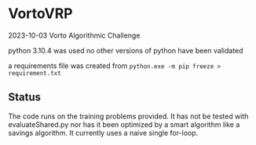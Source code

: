 # VortoVRP
2023-10-03 Vorto Algorithmic Challenge

python 3.10.4 was used no other versions of python have been validated

a requirements file was created from `python.exe -m pip freeze > requirement.txt`

## Status

The code runs on the training problems provided. It has not be tested with evaluateShared.py nor has it been optimized by a smart algorithm like a savings algorithm. It currently uses a naive single for-loop.